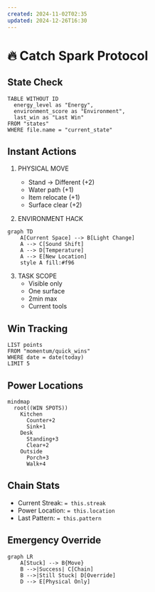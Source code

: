 ```yaml
---
created: 2024-11-02T02:35
updated: 2024-12-26T16:30
---
```

# 🔥 Catch Spark Protocol

## State Check
```dataview
TABLE WITHOUT ID
  energy_level as "Energy",
  environment_score as "Environment",
  last_win as "Last Win"
FROM "states"
WHERE file.name = "current_state"
```

## Instant Actions
1. PHYSICAL MOVE
   - Stand → Different (+2)
   - Water path (+1)
   - Item relocate (+1)
   - Surface clear (+2)

2. ENVIRONMENT HACK
```mermaid
graph TD
    A[Current Space] --> B[Light Change]
    A --> C[Sound Shift]
    A --> D[Temperature]
    A --> E[New Location]
    style A fill:#f96
```

3. TASK SCOPE
   - Visible only
   - One surface
   - 2min max
   - Current tools

## Win Tracking
```dataview
LIST points
FROM "momentum/quick_wins"
WHERE date = date(today)
LIMIT 5
```

## Power Locations
```mermaid
mindmap
  root((WIN SPOTS))
    Kitchen
      Counter+2
      Sink+1
    Desk
      Standing+3
      Clear+2
    Outside
      Porch+3
      Walk+4
```

## Chain Stats
- Current Streak: `= this.streak`
- Power Location: `= this.location`
- Last Pattern: `= this.pattern`

## Emergency Override
```mermaid
graph LR
    A[Stuck] --> B{Move}
    B -->|Success| C[Chain]
    B -->|Still Stuck| D[Override]
    D --> E[Physical Only]
```